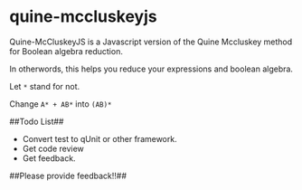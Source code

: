 quine-mccluskeyjs
=================

Quine-McCluskeyJS is a Javascript version of the Quine Mccluskey method for Boolean algebra reduction. 

In otherwords, this helps you reduce your expressions and boolean algebra.

Let `*` stand for not.

Change `A* + AB*` into `(AB)*`

##Todo List##
* Convert test to qUnit or other framework.
* Get code review
* Get feedback.


##Please provide feedback!!##